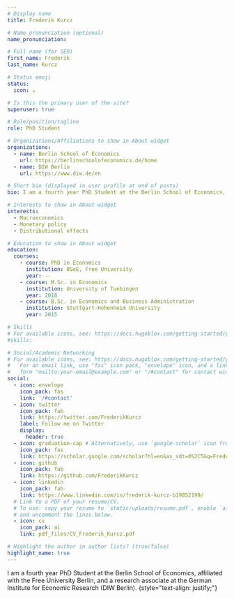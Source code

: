 ```yaml
---
# Display name
title: Frederik Kurcz

# Name pronunciation (optional)
name_pronunciation: 

# Full name (for SEO)
first_name: Frederik  
last_name: Kurcz

# Status emoji
status:
  icon: ☕️

# Is this the primary user of the site?
superuser: true

# Role/position/tagline
role: PhD Student

# Organizations/Affiliations to show in About widget
organizations:
  - name: Berlin School of Economics
    url: https://berlinschoolofeconomics.de/home
  - name: DIW Berlin
    url: https://www.diw.de/en

# Short bio (displayed in user profile at end of posts)
bio: I am a fourth year PhD Student at the Berlin School of Economics, affiliated with the Free University Berlin, and a research associate at the German Institute for Economic Research (DIW Berlin).

# Interests to show in About widget
interests:
  - Macroeconomics
  - Monetary policy
  - Distributional effects

# Education to show in About widget
education:
  courses:
    - course: PhD in Economics
      institution: BSoE, Free University
      year: --
    - course: M.Sc. in Economics
      institution: University of Tuebingen
      year: 2018
    - course: B.Sc. in Economics and Business Administration
      institution: Stuttgart-Hohenheim University
      year: 2015

# Skills
# For available icons, see: https://docs.hugoblox.com/getting-started/page-builder/#icons
#skills:

# Social/Academic Networking
# For available icons, see: https://docs.hugoblox.com/getting-started/page-builder/#icons
#   For an email link, use "fas" icon pack, "envelope" icon, and a link in the
#   form "mailto:your-email@example.com" or "/#contact" for contact widget.
social:
  - icon: envelope
    icon_pack: fas
    link: '/#contact'
  - icon: twitter
    icon_pack: fab
    link: https://twitter.com/FrederikKurcz
    label: Follow me on Twitter
    display:
      header: true
  - icon: graduation-cap # Alternatively, use `google-scholar` icon from `ai` icon pack
    icon_pack: fas
    link: https://scholar.google.com/scholar?hl=en&as_sdt=0%2C5&q=Frederik+Kurcz&btnG=
  - icon: github
    icon_pack: fab
    link: https://github.com/FrederikKurcz
  - icon: linkedin
    icon_pack: fab
    link: https://www.linkedin.com/in/frederik-kurcz-b19852199/
  # Link to a PDF of your resume/CV.
  # To use: copy your resume to `static/uploads/resume.pdf`, enable `ai` icons in `params.yaml`,
  # and uncomment the lines below.
  - icon: cv
    icon_pack: ai
    link: pdf_files/CV_Frederik_Kurcz.pdf

# Highlight the author in author lists? (true/false)
highlight_name: true
---
```


I am a fourth year PhD Student at the Berlin School of Economics, affiliated with the Free University Berlin, and a research associate at the German Institute for Economic Research (DIW Berlin).
{style="text-align: justify;"}
